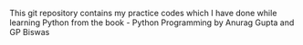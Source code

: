 This git repository contains my practice codes which I have done while learning Python from the book - Python Programming by Anurag Gupta and GP Biswas
